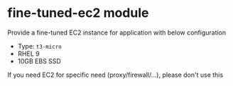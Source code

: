 # fine-tuned-ec2 module

Provide a fine-tuned EC2 instance for application with below configuration
- Type: `t3-micro`
- RHEL 9
- 10GB EBS SSD

If you need EC2 for specific need (proxy/firewall/...), please don't use this
